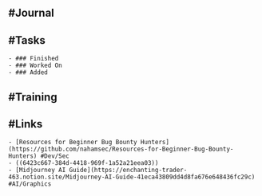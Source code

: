 ## #Journal
## #Tasks
	- ### Finished
	- ### Worked On
	- ### Added
## #Training
## #Links
	- [Resources for Beginner Bug Bounty Hunters](https://github.com/nahamsec/Resources-for-Beginner-Bug-Bounty-Hunters) #Dev/Sec
	- ((6423c667-384d-4418-969f-1a52a21eea03))
	- [Midjourney AI Guide](https://enchanting-trader-463.notion.site/Midjourney-AI-Guide-41eca43809dd4d8fa676e648436fc29c) #AI/Graphics